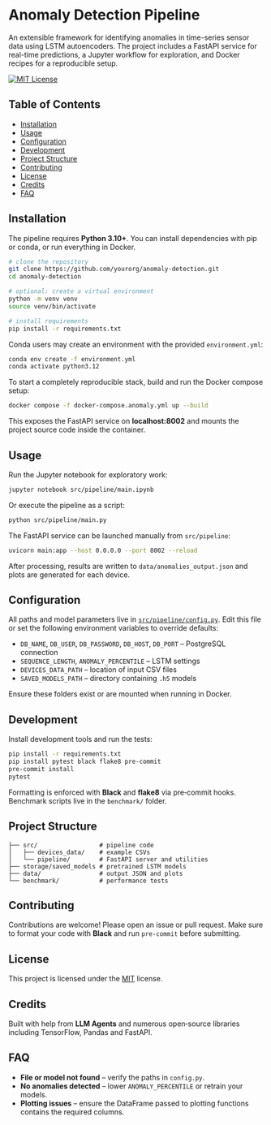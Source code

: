 # Anomaly Detection Pipeline

An extensible framework for identifying anomalies in time-series sensor data using LSTM autoencoders. The project includes a FastAPI service for real-time predictions, a Jupyter workflow for exploration, and Docker recipes for a reproducible setup.

[![MIT License](https://img.shields.io/badge/license-MIT-green.svg)](LICENSE)

## Table of Contents
- [Installation](#installation)
- [Usage](#usage)
- [Configuration](#configuration)
- [Development](#development)
- [Project Structure](#project-structure)
- [Contributing](#contributing)
- [License](#license)
- [Credits](#credits)
- [FAQ](#faq)

## Installation

The pipeline requires **Python 3.10+**. You can install dependencies with pip or conda, or run everything in Docker.

```bash
# clone the repository
git clone https://github.com/yourorg/anomaly-detection.git
cd anomaly-detection

# optional: create a virtual environment
python -m venv venv
source venv/bin/activate

# install requirements
pip install -r requirements.txt
```

Conda users may create an environment with the provided `environment.yml`:

```bash
conda env create -f environment.yml
conda activate python3.12
```

To start a completely reproducible stack, build and run the Docker compose setup:

```bash
docker compose -f docker-compose.anomaly.yml up --build
```

This exposes the FastAPI service on **localhost:8002** and mounts the project source code inside the container.

## Usage

Run the Jupyter notebook for exploratory work:

```bash
jupyter notebook src/pipeline/main.ipynb
```

Or execute the pipeline as a script:

```bash
python src/pipeline/main.py
```

The FastAPI service can be launched manually from `src/pipeline`:

```bash
uvicorn main:app --host 0.0.0.0 --port 8002 --reload
```

After processing, results are written to `data/anomalies_output.json` and plots are generated for each device.

## Configuration

All paths and model parameters live in [`src/pipeline/config.py`](src/pipeline/config.py). Edit this file or set the following environment variables to override defaults:

- `DB_NAME`, `DB_USER`, `DB_PASSWORD`, `DB_HOST`, `DB_PORT` – PostgreSQL connection
- `SEQUENCE_LENGTH`, `ANOMALY_PERCENTILE` – LSTM settings
- `DEVICES_DATA_PATH` – location of input CSV files
- `SAVED_MODELS_PATH` – directory containing `.h5` models

Ensure these folders exist or are mounted when running in Docker.

## Development

Install development tools and run the tests:

```bash
pip install -r requirements.txt
pip install pytest black flake8 pre-commit
pre-commit install
pytest
```

Formatting is enforced with **Black** and **flake8** via pre‑commit hooks. Benchmark scripts live in the `benchmark/` folder.

## Project Structure

```
├── src/                 # pipeline code
│   ├── devices_data/    # example CSVs
│   └── pipeline/        # FastAPI server and utilities
├── storage/saved_models # pretrained LSTM models
├── data/                # output JSON and plots
└── benchmark/           # performance tests
```

## Contributing

Contributions are welcome! Please open an issue or pull request. Make sure to format your code with **Black** and run `pre-commit` before submitting.

## License

This project is licensed under the [MIT](LICENSE) license.

## Credits

Built with help from **LLM Agents** and numerous open‑source libraries including TensorFlow, Pandas and FastAPI.

## FAQ

- **File or model not found** – verify the paths in `config.py`.
- **No anomalies detected** – lower `ANOMALY_PERCENTILE` or retrain your models.
- **Plotting issues** – ensure the DataFrame passed to plotting functions contains the required columns.


